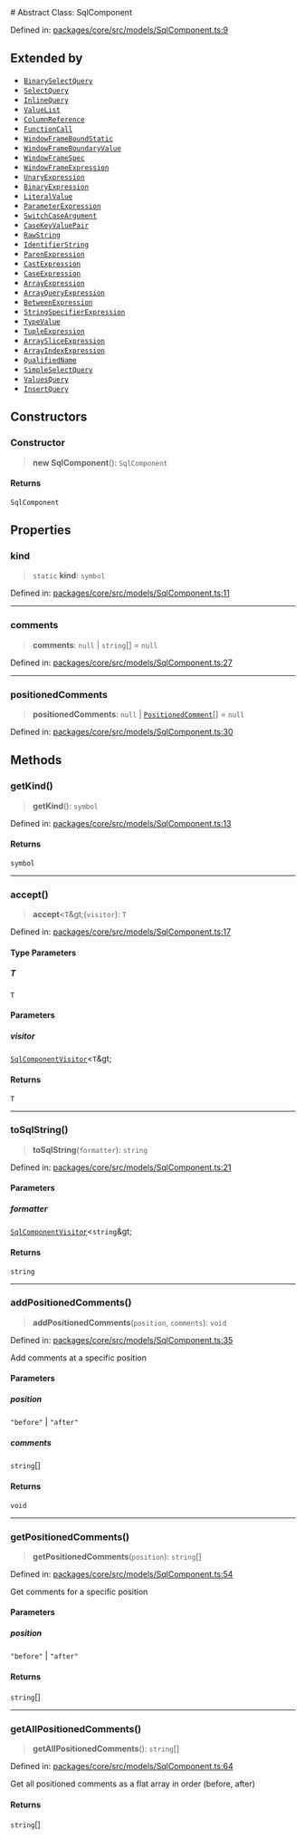 <div v-pre>
# Abstract Class: SqlComponent

Defined in: [packages/core/src/models/SqlComponent.ts:9](https://github.com/mk3008/rawsql-ts/blob/3b53f17d700cf976ce5c49b674a04b41eeb14c40/packages/core/src/models/SqlComponent.ts#L9)

## Extended by

- [`BinarySelectQuery`](BinarySelectQuery.md)
- [`SelectQuery`](../interfaces/SelectQuery.md)
- [`InlineQuery`](InlineQuery.md)
- [`ValueList`](ValueList.md)
- [`ColumnReference`](ColumnReference.md)
- [`FunctionCall`](FunctionCall.md)
- [`WindowFrameBoundStatic`](WindowFrameBoundStatic.md)
- [`WindowFrameBoundaryValue`](WindowFrameBoundaryValue.md)
- [`WindowFrameSpec`](WindowFrameSpec.md)
- [`WindowFrameExpression`](WindowFrameExpression.md)
- [`UnaryExpression`](UnaryExpression.md)
- [`BinaryExpression`](BinaryExpression.md)
- [`LiteralValue`](LiteralValue.md)
- [`ParameterExpression`](ParameterExpression.md)
- [`SwitchCaseArgument`](SwitchCaseArgument.md)
- [`CaseKeyValuePair`](CaseKeyValuePair.md)
- [`RawString`](RawString.md)
- [`IdentifierString`](IdentifierString.md)
- [`ParenExpression`](ParenExpression.md)
- [`CastExpression`](CastExpression.md)
- [`CaseExpression`](CaseExpression.md)
- [`ArrayExpression`](ArrayExpression.md)
- [`ArrayQueryExpression`](ArrayQueryExpression.md)
- [`BetweenExpression`](BetweenExpression.md)
- [`StringSpecifierExpression`](StringSpecifierExpression.md)
- [`TypeValue`](TypeValue.md)
- [`TupleExpression`](TupleExpression.md)
- [`ArraySliceExpression`](ArraySliceExpression.md)
- [`ArrayIndexExpression`](ArrayIndexExpression.md)
- [`QualifiedName`](QualifiedName.md)
- [`SimpleSelectQuery`](SimpleSelectQuery.md)
- [`ValuesQuery`](ValuesQuery.md)
- [`InsertQuery`](InsertQuery.md)

## Constructors

### Constructor

> **new SqlComponent**(): `SqlComponent`

#### Returns

`SqlComponent`

## Properties

### kind

> `static` **kind**: `symbol`

Defined in: [packages/core/src/models/SqlComponent.ts:11](https://github.com/mk3008/rawsql-ts/blob/3b53f17d700cf976ce5c49b674a04b41eeb14c40/packages/core/src/models/SqlComponent.ts#L11)

***

### comments

> **comments**: `null` \| `string`[] = `null`

Defined in: [packages/core/src/models/SqlComponent.ts:27](https://github.com/mk3008/rawsql-ts/blob/3b53f17d700cf976ce5c49b674a04b41eeb14c40/packages/core/src/models/SqlComponent.ts#L27)

***

### positionedComments

> **positionedComments**: `null` \| [`PositionedComment`](../interfaces/PositionedComment.md)[] = `null`

Defined in: [packages/core/src/models/SqlComponent.ts:30](https://github.com/mk3008/rawsql-ts/blob/3b53f17d700cf976ce5c49b674a04b41eeb14c40/packages/core/src/models/SqlComponent.ts#L30)

## Methods

### getKind()

> **getKind**(): `symbol`

Defined in: [packages/core/src/models/SqlComponent.ts:13](https://github.com/mk3008/rawsql-ts/blob/3b53f17d700cf976ce5c49b674a04b41eeb14c40/packages/core/src/models/SqlComponent.ts#L13)

#### Returns

`symbol`

***

### accept()

> **accept**&lt;`T`\&gt;(`visitor`): `T`

Defined in: [packages/core/src/models/SqlComponent.ts:17](https://github.com/mk3008/rawsql-ts/blob/3b53f17d700cf976ce5c49b674a04b41eeb14c40/packages/core/src/models/SqlComponent.ts#L17)

#### Type Parameters

##### T

`T`

#### Parameters

##### visitor

[`SqlComponentVisitor`](../interfaces/SqlComponentVisitor.md)&lt;`T`\&gt;

#### Returns

`T`

***

### toSqlString()

> **toSqlString**(`formatter`): `string`

Defined in: [packages/core/src/models/SqlComponent.ts:21](https://github.com/mk3008/rawsql-ts/blob/3b53f17d700cf976ce5c49b674a04b41eeb14c40/packages/core/src/models/SqlComponent.ts#L21)

#### Parameters

##### formatter

[`SqlComponentVisitor`](../interfaces/SqlComponentVisitor.md)&lt;`string`\&gt;

#### Returns

`string`

***

### addPositionedComments()

> **addPositionedComments**(`position`, `comments`): `void`

Defined in: [packages/core/src/models/SqlComponent.ts:35](https://github.com/mk3008/rawsql-ts/blob/3b53f17d700cf976ce5c49b674a04b41eeb14c40/packages/core/src/models/SqlComponent.ts#L35)

Add comments at a specific position

#### Parameters

##### position

`"before"` | `"after"`

##### comments

`string`[]

#### Returns

`void`

***

### getPositionedComments()

> **getPositionedComments**(`position`): `string`[]

Defined in: [packages/core/src/models/SqlComponent.ts:54](https://github.com/mk3008/rawsql-ts/blob/3b53f17d700cf976ce5c49b674a04b41eeb14c40/packages/core/src/models/SqlComponent.ts#L54)

Get comments for a specific position

#### Parameters

##### position

`"before"` | `"after"`

#### Returns

`string`[]

***

### getAllPositionedComments()

> **getAllPositionedComments**(): `string`[]

Defined in: [packages/core/src/models/SqlComponent.ts:64](https://github.com/mk3008/rawsql-ts/blob/3b53f17d700cf976ce5c49b674a04b41eeb14c40/packages/core/src/models/SqlComponent.ts#L64)

Get all positioned comments as a flat array in order (before, after)

#### Returns

`string`[]
</div>
